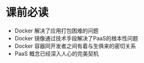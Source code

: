 # 课前必读

+ Docker 解决了应用打包困难的问题
+ Docker 镜像通过技术手段解决了PaaS的根本性问题
+ Docker 容器同开发者之间有着与生俱来的密切关系
+ PaaS 概念已经深入人心的完美契机
